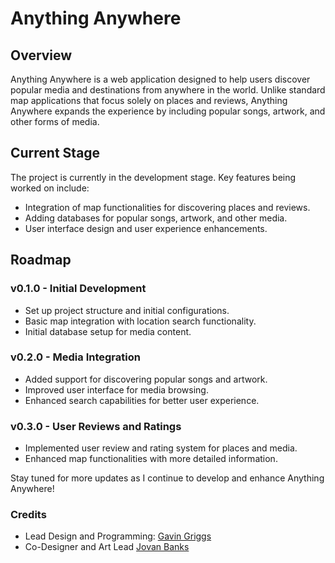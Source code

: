 # Anything Anywhere

## Overview
Anything Anywhere is a web application designed to help users discover popular media and destinations from anywhere in the world. Unlike standard map applications that focus solely on places and reviews, Anything Anywhere expands the experience by including popular songs, artwork, and other forms of media.

## Current Stage
The project is currently in the development stage. Key features being worked on include:
- Integration of map functionalities for discovering places and reviews.
- Adding databases for popular songs, artwork, and other media.
- User interface design and user experience enhancements.

## Roadmap
### v0.1.0 - Initial Development
- Set up project structure and initial configurations.
- Basic map integration with location search functionality.
- Initial database setup for media content.

### v0.2.0 - Media Integration
- Added support for discovering popular songs and artwork.
- Improved user interface for media browsing.
- Enhanced search capabilities for better user experience.

### v0.3.0 - User Reviews and Ratings
- Implemented user review and rating system for places and media.
- Enhanced map functionalities with more detailed information.

Stay tuned for more updates as I continue to develop and enhance Anything Anywhere!

### Credits
- Lead Design and Programming: [Gavin Griggs](https://www.linkedin.com/in/gavin-griggs-frmthe44/)
- Co-Designer and Art Lead [Jovan Banks](https://www.linkedin.com/in/jovan-banks-2a4498236/)